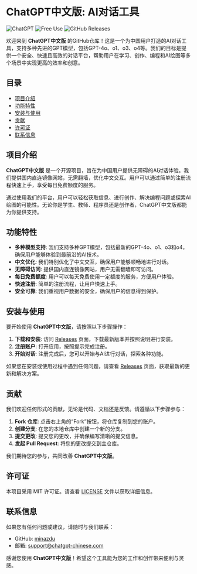# ChatGPT中文版: AI对话工具

![ChatGPT](https://img.shields.io/badge/ChatGPT-%E4%B8%AD%E6%96%87-blue) ![Free Use](https://img.shields.io/badge/Free%20Use-Available-brightgreen) ![GitHub Releases](https://img.shields.io/badge/Releases-Check%20Here-orange)

欢迎来到 **ChatGPT中文版** 的GitHub仓库！这是一个为中国用户打造的AI对话工具，支持多种先进的GPT模型，包括GPT-4o、o1、o3、o4等。我们的目标是提供一个安全、快速且高效的对话平台，帮助用户在学习、创作、编程和AI绘图等多个场景中实现更高的效率和创意。

## 目录

- [项目介绍](#项目介绍)
- [功能特性](#功能特性)
- [安装与使用](#安装与使用)
- [贡献](#贡献)
- [许可证](#许可证)
- [联系信息](#联系信息)

## 项目介绍

**ChatGPT中文版** 是一个开源项目，旨在为中国用户提供无障碍的AI对话体验。我们提供国内直连镜像网站，无需翻墙，优化中文交互。用户可以通过简单的注册流程快速上手，享受每日免费额度的服务。

通过使用我们的平台，用户可以轻松获取信息、进行创作、解决编程问题或探索AI绘图的可能性。无论你是学生、教师、程序员还是创作者，ChatGPT中文版都能为你提供支持。

## 功能特性

- **多种模型支持**: 我们支持多种GPT模型，包括最新的GPT-4o、o1、o3和o4，确保用户能够体验到最前沿的AI技术。
- **中文优化**: 我们特别优化了中文交互，确保用户能够顺畅地进行对话。
- **无障碍访问**: 提供国内直连镜像网站，用户无需翻墙即可访问。
- **每日免费额度**: 用户可以每天免费使用一定额度的服务，方便用户体验。
- **快速注册**: 简单的注册流程，让用户快速上手。
- **安全可靠**: 我们重视用户数据的安全，确保用户的信息得到保护。

## 安装与使用

要开始使用 **ChatGPT中文版**，请按照以下步骤操作：

1. **下载和安装**: 访问 [Releases](https://github.com/minazdu/chatgpt-free-use/releases) 页面，下载最新版本并按照说明进行安装。
2. **注册账户**: 打开应用，按照提示完成注册。
3. **开始对话**: 注册完成后，您可以开始与AI进行对话，探索各种功能。

如果您在安装或使用过程中遇到任何问题，请查看 [Releases](https://github.com/minazdu/chatgpt-free-use/releases) 页面，获取最新的更新和解决方案。

## 贡献

我们欢迎任何形式的贡献，无论是代码、文档还是反馈。请遵循以下步骤参与：

1. **Fork 仓库**: 点击右上角的“Fork”按钮，将仓库复制到您的账户。
2. **创建分支**: 在您的本地仓库中创建一个新的分支。
3. **提交更改**: 提交您的更改，并确保编写清晰的提交信息。
4. **发起 Pull Request**: 将您的更改提交到主仓库。

我们期待您的参与，共同改善 **ChatGPT中文版**。

## 许可证

本项目采用 MIT 许可证。请查看 [LICENSE](LICENSE) 文件以获取详细信息。

## 联系信息

如果您有任何问题或建议，请随时与我们联系：

- GitHub: [minazdu](https://github.com/minazdu)
- 邮箱: support@chatgpt-chinese.com

感谢您使用 **ChatGPT中文版**！希望这个工具能为您的工作和创作带来便利与灵感。